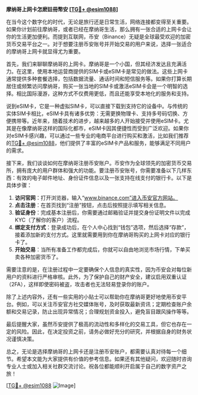 **摩纳哥上网卡怎麽註冊幣安 [[TG💪+ @esim1088](https://t.me/s/esim1088)]**

在当今这个数字化的时代，无论是旅行还是日常生活，网络连接都变得至关重要。如果你计划前往摩纳哥，或者已经在摩纳哥生活，那么拥有一张合适的上网卡会让你的生活更加便利。而提到互联网，币安（Binance）无疑是全球最受欢迎的加密货币交易平台之一。对于想要注册币安账号并开始交易的用户来说，选择一张适合的摩纳哥上网卡就显得尤为重要。

首先，我们来聊聊摩纳哥的上网卡。摩纳哥是一个小国，但其经济发达且充满活力。在这里，使用本地运营商提供的SIM卡或eSIM卡是常见的做法。这些上网卡通常提供多种套餐选择，包括数据流量、通话时间和短信服务等。如果你打算长期居住或频繁访问摩纳哥，购买一张当地的SIM卡或激活eSIM卡会是一个明智的选择。相比国际漫游，这种方式不仅费用更低，而且还能享受本地化的服务和支持。

说到eSIM卡，它是一种虚拟SIM卡，可以直接下载到支持它的设备中。与传统的实体SIM卡相比，eSIM卡具有诸多优势：无需更换物理卡、支持多号码切换、方便携带等。近年来，随着技术的进步，越来越多的人开始接受并使用eSIM卡。尤其是在像摩纳哥这样的国际化都市，eSIM卡因其便捷性而受到广泛欢迎。如果你对eSIM卡感兴趣，可以通过一些专业的电商平台进行购买和激活，比如我们推荐的[TG💪+ @esim1088](https://t.me/s/esim1088)，他们提供了丰富的eSIM卡产品和服务，能够满足不同用户的需求。

接下来，我们谈谈如何在摩纳哥注册币安账户。币安作为全球领先的加密货币交易所，拥有庞大的用户群体和强大的功能。要注册币安账号，你需要准备以下几样东西：有效的电子邮件地址、身份证件信息以及一张支持在线支付的银行卡。以下是具体步骤：

1. **访问官网**：打开浏览器，输入“www.binance.com”进入币安官方网站。
2. **点击注册**：在首页找到“注册”按钮，点击后按照提示填写相关信息。
3. **验证身份**：完成基本注册后，你需要通过邮箱验证并提交身份证明文件以完成KYC（了解你的客户）流程。
4. **绑定支付方式**：登录成功后，在个人中心找到“钱包”选项，然后选择“存款”，接着添加新的支付方式。这里就需要用到你在摩纳哥购买的上网卡对应的银行卡了。
5. **开始交易**：当所有准备工作都完成后，你就可以自由地浏览市场行情，下单买卖各种加密货币了。

需要注意的是，在注册过程中一定要确保个人信息的真实性，因为币安会对每位新用户的资料进行严格审核。此外，为了保护自己的财产安全，建议启用双重认证（2FA），这样即使密码被盗，攻击者也无法轻易登录你的账户。

除了上述内容外，还有一些实用的小贴士可以帮助你在摩纳哥更好地使用币安平台。例如，可以关注币安官方社交媒体账号，及时获取最新资讯；定期检查账户余额和交易记录，防止出现异常情况；合理规划资金投入，避免盲目跟风操作等等。

最后提醒大家，虽然币安提供了极高的流动性和多样化的交易工具，但它也存在一定的风险。因此，在决定投资之前，请务必做好充分的研究，并根据自身的财务状况谨慎决策。

总之，无论是选择摩纳哥的上网卡还是注册币安账户，都需要认真对待每一个细节。希望本文能为大家提供有价值的参考信息。如果还有其他疑问，欢迎随时咨询专业人士或加入相关社群交流讨论。祝各位都能顺利开启属于自己的数字资产之旅！

[[TG💪+ @esim1088](https://t.me/s/esim1088) ![Image](https://i.postimg.cc/4NQfJmqS/Snipaste-2025-05-13-00-14-12.png)]